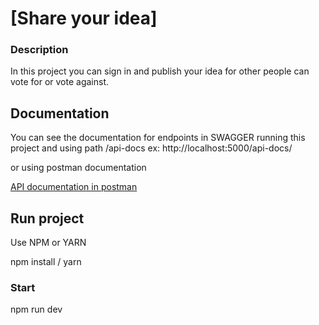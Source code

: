 # [Share your idea]

### Description

In this project you can sign in and publish your idea for other people can vote for or vote against.

## Documentation

You can see the documentation for endpoints in SWAGGER
running this project and using path /api-docs
ex: http://localhost:5000/api-docs/

or using postman documentation

[API documentation in postman](https://documenter.getpostman.com/view/8841704/TVYQ3F1X)

## Run project

Use NPM or YARN

npm install / yarn

### Start

npm run dev

